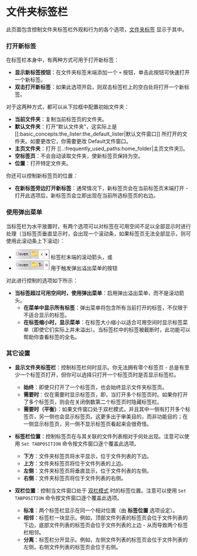 # 文件夹标签栏

此页面包含控制文件夹标签栏外观和行为的各个选项，[文件夹标签](/Manual/basic_concepts/the_lister/tabs/README.zh.md) 显示于其中。

### 打开新标签

在标签栏本身中，有两种方式可用于打开新标签：

- **显示新标签按钮**：在文件夹标签末端添加一个 `+` 按钮，单击此按钮可快速打开一个新标签。
- **双击打开新标签**：如果此选项开启，则双击标签栏上的空白处将打开一个新标签。

对于这两种方式，都可以从下拉框中配置初始文件夹：

* **当前文件夹**：复制当前标签页的文件夹。
* **默认文件夹**：打开“默认文件夹”，这实际上是 [[:basic_concepts:the_lister:the_default_lister|默认文件窗口]] 所打开的文件夹。如要更改它，你需要更改 Default文件窗口。
* **主页文件夹**：打开 [[..:frequently_used_paths:home_folder|主页文件夹]]。
* **空标签页**：不会自动读取文件夹，使新标签页保持为空。
* **位置**：打开特定文件夹。

你还可以控制新标签页的位置：

- **在新标签旁边打开新标签**：通常情况下，新标签页会在当前标签页末端打开 - 打开此选项后，新标签页会立即出现在当前所选标签页的右边。



### 使用弹出菜单

当标签栏为水平放置时，有两个选项可以对标签在可用空间不足以全部显示时进行处理（当标签页垂直显示时，会出现一个滚动条，如果标签页无法全部显示，则可使用此滚动条上下滚动）：

- ![](/Manual/images/media/13/tab_scroll.png) 标签栏末端的滚动箭头，或
- ![](/Manual/images/media/13/tab_overflow.png) 用于触发弹出溢出菜单的按钮

对此进行控制的选项如下所示：

- **当标签超过可用空间时，使用弹出菜单**：启用弹出溢出菜单，而不是滚动箭头。
  - **在菜单中显示所有标签**：弹出菜单将包含所有当前打开的标签，不仅限于不适合显示的标签。
  - **在标签缩小时，显示菜单**：在标签大小缩小以适合可用空间时显示标签菜单（即使它们实际上并未溢出）。当标签栏中的标签被截断时，此功能可以帮助你查看标签的全名。



### 其它设置

- **显示文件夹标签栏**：控制标签栏何时显示。你无法拥有零个标签页 - 总是有至少一个标签页打开，但你可以选择只打开一个标签页时是否显示标签栏。
  - **始终**：即使只打开了一个标签页，也会始终显示文件夹标签页。
  - **需要时**：仅在需要时显示标签页，即，当打开多个标签页时。如果你打开了多个标签页，则会在关闭倒数第二个标签页时隐藏标签栏。
  - **需要时（平衡）**：如果文件窗口处于双栏模式，并且其中一侧有打开多个标签页，另一侧也会显示标签页。这更多出于审美目的，而非功能目的；在一侧显示标签页，另一侧不显示标签页看起来会很奇怪。

- **标签栏位置**：控制标签页在与其关联的文件列表相对于何处出现。注意可以使用 `Set TABPOSITION` 命令按文件窗口逐个覆盖此选项。
  - **下方**：文件夹标签页将水平显示，位于文件列表的下边。
  - **上方**：文件夹标签页将位于文件列表的上边。
  - **左侧**：文件夹标签页将垂直显示，位于文件列表的左侧。
  - **右侧**：文件夹标签页将位于文件列表的右侧。

- **双栏位置**：控制当文件窗口处于 [双栏模式](/Manual/basic_concepts/the_lister/dual_display/README.zh.md) 时的标签位置。注意可以使用 `Set TABPOSITION` 命令按文件窗口逐个覆盖此选项。
  - **标准**：两个标签栏显示在同一个相对位置（由 **标签位置** 选项设定）。
  - **相邻**：标签栏一块显示。例如，顶部文件列表的标签页会位于文件列表的下边，底部文件列表的标签页会位于文件列表的上边 - 从而导致两个标签栏相邻。
  - **分离**：标签栏分开显示。例如，左侧文件列表的标签页会位于文件列表的左侧，右侧文件列表的标签页会位于右侧。